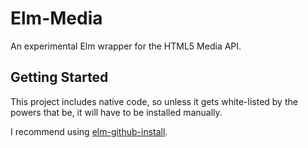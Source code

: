 # Elm-Media

An experimental Elm wrapper for the HTML5 Media API.

## Getting Started

This project includes native code, so unless it gets white-listed by the powers that be, it will have to be installed manually.

I recommend using [elm-github-install](https://github.com/gdotdesign/elm-github-install).